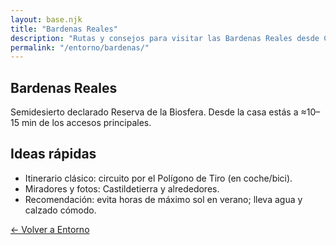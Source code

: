 ```yaml
---
layout: base.njk
title: "Bardenas Reales"
description: "Rutas y consejos para visitar las Bardenas Reales desde Casa Bardena Negra."
permalink: "/entorno/bardenas/"
---
```


<section class="container prose">
  <div class="card">
    <h1>Bardenas Reales</h1>
    <p>Semidesierto declarado Reserva de la Biosfera. Desde la casa estás a ≈10–15 min de los accesos principales.</p>
    <h2>Ideas rápidas</h2>
    <ul>
      <li>Itinerario clásico: circuito por el Polígono de Tiro (en coche/bici).</li>
      <li>Miradores y fotos: Castildetierra y alrededores.</li>
      <li>Recomendación: evita horas de máximo sol en verano; lleva agua y calzado cómodo.</li>
    </ul>
    <p><a class="btn alt" href="/entorno/">← Volver a Entorno</a></p>
  </div>
</section>
